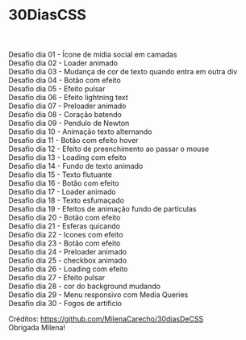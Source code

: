 # 30DiasCSS
<br>
<br>
Desafio dia 01 - Ícone de mídia social em camadas<br>
Desafio dia 02 - Loader animado<br>
Desafio dia 03 - Mudança de cor de texto quando entra em outra div<br>
Desafio dia 04 - Botão com efeito<br>
Desafio dia 05 - Efeito pulsar<br>
Desafio dia 06 - Efeito lightning text<br>
Desafio dia 07 - Preloader animado<br>
Desafio dia 08 - Coração batendo<br>
Desafio dia 09 - Pendulo de Newton<br>
Desafio dia 10 - Animação texto alternando<br>
Desafio dia 11 - Botão com efeito hover<br>
Desafio dia 12 - Efeito de preenchimento ao passar o mouse<br>
Desafio dia 13 - Loading com efeito<br>
Desafio dia 14 - Fundo de texto animado<br>
Desafio dia 15 - Texto flutuante<br>
Desafio dia 16 - Botão com efeito<br>
Desafio dia 17 - Loader animado<br>
Desafio dia 18 - Texto esfumaçado<br>
Desafio dia 19 - Efeitos de animação fundo de partículas<br>
Desafio dia 20 - Botão com efeito<br>
Desafio dia 21 - Esferas quicando<br>
Desafio dia 22 - Icones com efeito<br>
Desafio dia 23 - Botão com efeito<br>
Desafio dia 24 - Preloader animado<br>
Desafio dia 25 - checkbox animado<br>
Desafio dia 26 - Loading com efeito<br>
Desafio dia 27 - Efeito pulsar<br>
Desafio dia 28 - cor do background mudando<br>
Desafio dia 29 - Menu responsivo com Media Queries<br>
Desafio dia 30 - Fogos de artificio<br>

Créditos: https://github.com/MilenaCarecho/30diasDeCSS<br>
Obrigada Milena!